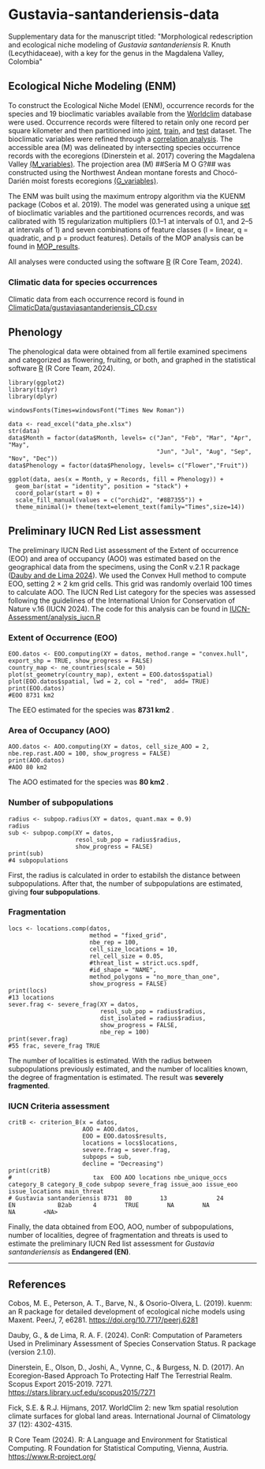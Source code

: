 # Gustavia-santanderiensis-data
Supplementary data for the manuscript titled: "Morphological redescription and ecological niche modeling of *Gustavia santanderiensis* R. Knuth (Lecythidaceae), with a key for the genus in the Magdalena Valley, Colombia"

## Ecological Niche Modeling (ENM)
To construct the Ecological Niche Model (ENM), occurrence records for the species and 19 bioclimatic variables available from the [Worldclim](https://www.worldclim.org/data/worldclim21.html) database were used. Occurrence records were filtered to retain only one record per square kilometer and then partitioned into [joint](ENM/gustavia_joint.csv), [train](ENM/gustavia_train.csv), and [test](ENM/gustavia_test.csv) dataset. The bioclimatic variables were refined through a [correlation analysis](Figures/Correlation_variables.png). The accessible area (M) was delineated by intersecting species occurrence records with the ecoregions (Dinerstein et al. 2017) covering the Magdalena Valley [(M_variables)](ENM/M_variables/Set_1). The projection area (M) ##Sería M O G?## was constructed using the Northwest Andean montane forests and Chocó-Darién moist forests ecoregions [(G_variables)](ENM/G_variables/Set_1).

The ENM was built using the maximum entropy algorithm via the KUENM package (Cobos et al. 2019). The model was generated using a unique [set](ENM/M_variables/Set_1) of bioclimatic variables and the partitioned ocurrences records, and was calibrated with 15 regularization multipliers (0.1–1 at intervals of 0.1, and 2–5 at intervals of 1) and seven combinations of feature classes (l = linear, q = quadratic, and p = product features). Details of the MOP analysis can be found in  [MOP_results](ENM/MOP_results).

All analyses were conducted using the software [R](https://www.r-project.org/) (R Core Team, 2024). 

### Climatic data for species occurrences
Climatic data from each occurrence record is found in [ClimaticData/gustaviasantanderiensis_CD.csv](ClimaticData/gustaviasantanderiensis_CD.csv)

## Phenology
The phenological data were obtained from all fertile examined specimens and categorized as flowering, fruiting, or both, and graphed in the statistical software [R](https://www.r-project.org/) (R Core Team, 2024). 

```
library(ggplot2)
library(tidyr)
library(dplyr)

windowsFonts(Times=windowsFont("Times New Roman"))

data <- read_excel("data_phe.xlsx")
str(data)
data$Month = factor(data$Month, levels= c("Jan", "Feb", "Mar", "Apr", "May",
                                          "Jun", "Jul", "Aug", "Sep", "Nov", "Dec"))
data$Phenology = factor(data$Phenology, levels= c("Flower","Fruit"))

ggplot(data, aes(x = Month, y = Records, fill = Phenology)) +
  geom_bar(stat = "identity", position = "stack") +
  coord_polar(start = 0) +
  scale_fill_manual(values = c("orchid2", "#8B7355")) +
  theme_minimal()+ theme(text=element_text(family="Times",size=14))
```

## Preliminary IUCN Red List assessment
The preliminary IUCN Red List assessment of the Extent of occurrence (EOO) and area of occupancy (AOO) was estimated based on the geographical data from the specimens, using the ConR v.2.1 R package ([Dauby and de Lima 2024](https://github.com/gdauby/ConR)). We used the Convex Hull method to compute EOO, setting 2 × 2 km grid cells. This grid was randomly overlaid 100 times to calculate AOO. The IUCN Red List category for the species was assessed following the guidelines of the International Union for Conservation of Nature v.16 (IUCN 2024). 
The code for this analysis can be found in [IUCN-Assessment/analysis_iucn.R](IUCN-Assessment/analysis_iucn.R)

### Extent of Occurrence (EOO)
```
EOO.datos <- EOO.computing(XY = datos, method.range = "convex.hull", export_shp = TRUE, show_progress = FALSE)
country_map <- ne_countries(scale = 50)
plot(st_geometry(country_map), extent = EOO.datos$spatial)
plot(EOO.datos$spatial, lwd = 2, col = "red",  add= TRUE)
print(EOO.datos)
#EOO 8731 km2
```
The EEO estimated for the species was **8731 km2** .

### Area of Occupancy (AOO)
```
AOO.datos <- AOO.computing(XY = datos, cell_size_AOO = 2, nbe.rep.rast.AOO = 100, show_progress = FALSE)
print(AOO.datos)
#AOO 80 km2
```
The AOO estimated for the species was **80 km2** .

### Number of subpopulations
```
radius <- subpop.radius(XY = datos, quant.max = 0.9)
radius
sub <- subpop.comp(XY = datos,
                   resol_sub_pop = radius$radius,
                   show_progress = FALSE)
print(sub)
#4 subpopulations
```
First, the radius is calculated in order to estabilsh the distance between subpopulations. After that, the number of subpopulations are estimated, giving **four subpopulations**.

### Fragmentation
```
locs <- locations.comp(datos,
                       method = "fixed_grid",
                       nbe_rep = 100,
                       cell_size_locations = 10,
                       rel_cell_size = 0.05,
                       #threat_list = strict.ucs.spdf,
                       #id_shape = "NAME",
                       method_polygons = "no_more_than_one",
                       show_progress = FALSE)
print(locs)
#13 locations
sever.frag <- severe_frag(XY = datos,
                          resol_sub_pop = radius$radius,
                          dist_isolated = radius$radius,
                          show_progress = FALSE,
                          nbe_rep = 100)
print(sever.frag)
#55 frac, severe_frag TRUE
```
The number of localities is estimated. With the radius between subpopulations previously estimated, and the number of localities known, the degree of fragmentation is estimated. The result was **severely fragmented**.

### IUCN Criteria assessment
```
critB <- criterion_B(x = datos,
                     AOO = AOO.datos,
                     EOO = EOO.datos$results,
                     locations = locs$locations,
                     severe.frag = sever.frag,
                     subpops = sub,
                     decline = "Decreasing")
print(critB)
#                       tax  EOO AOO locations nbe_unique_occs category_B category_B_code subpop severe_frag issue_aoo issue_eoo issue_locations main_threat
# Gustavia santanderiensis 8731  80        13              24         EN            B2ab      4        TRUE        NA        NA              NA        <NA>
```
Finally, the data obtained from EOO, AOO, number of subpopulations, number of localities, degree of fragmentation and threats is used to estimate the preliminary IUCN Red list assessment for *Gustavia santanderiensis* as **Endangered (EN)**.

---
## References

Cobos, M. E., Peterson, A. T., Barve, N., & Osorio-Olvera, L. (2019). kuenm: an R package for detailed development of ecological niche models using Maxent. PeerJ, 7, e6281. https://doi.org/10.7717/peerj.6281

Dauby, G., & de Lima, R. A. F. (2024). ConR: Computation of Parameters Used in Preliminary Assessment of Species Conservation Status. R package (version 2.1.0).

Dinerstein, E., Olson, D., Joshi, A., Vynne, C., & Burgess, N. D. (2017). An Ecoregion-Based Approach To Protecting Half The Terrestrial Realm. Scopus Export 2015-2019. 7271. https://stars.library.ucf.edu/scopus2015/7271

Fick, S.E. & R.J. Hijmans, 2017. WorldClim 2: new 1km spatial resolution climate surfaces for global land areas. International Journal of Climatology 37 (12): 4302-4315.

R Core Team (2024). R: A Language and Environment for Statistical Computing. R Foundation for Statistical Computing, Vienna, Austria. https://www.R-project.org/


